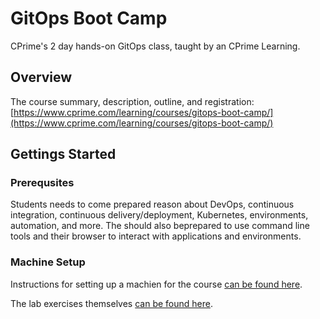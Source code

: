 # GitOps Boot Camp

CPrime's 2 day hands-on GitOps class, taught by an CPrime Learning.

## Overview

The course summary, description, outline, and registration: [https://www.cprime.com/learning/courses/gitops-boot-camp/](https://www.cprime.com/learning/courses/gitops-boot-camp/)

## Gettings Started

### Prerequsites

Students needs to come prepared reason about DevOps, continuous integration, continuous delivery/deployment, Kubernetes, environments, automation, and more. The should also beprepared to use command line tools and their browser to interact with applications and environments.

### Machine Setup

Instructions for setting up a machien for the course [can be found here](setup/).

The lab exercises themselves [can be found here](exercise/).

